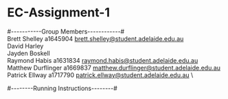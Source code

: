 # EC-Assignment-1

#-----------Group Members------------#\
Brett Shelley a1645904 brett.shelley@student.adelaide.edu.au \
David Harley\
Jayden Boskell\
Raymond Habis        a1631834  raymond.habis@student.adelaide.edu.au \
Matthew Durflinger   a1669837  matthew.durflinger@student.adelaide.edu.au \
Patrick Ellway       a1717790  patrick.ellway@student.adelaide.edu.au \

#--------Running Instructions--------#
